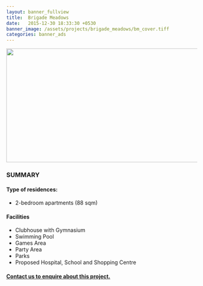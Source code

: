 ```yaml
---
layout: banner_fullview
title:  Brigade Meadows
date:   2015-12-30 18:33:30 +0530
banner_image: /assets/projects/brigade_meadows/bm_cover.tiff
categories: banner_ads
---
```


<img src="{{ site.baseurl }}/assets/projects/brigade_meadows/bm_cover.tiff" class="PageImage" width="600px" height="300px">

### SUMMARY

#### Type of residences:

* 2-bedroom apartments (88 sqm)

#### Facilities

* Clubhouse with Gymnasium
* Swimming Pool
* Games Area
* Party Area
* Parks
* Proposed Hospital, School and Shopping Centre

#### <a href="{{ site.baseurl }}/contactus"> Contact us to enquire about this project. </a>